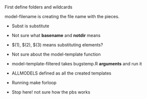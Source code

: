 First define folders and wildcards

model-filename is creating the file name with the pieces.
- Subst is substitute
- Not sure what **basename** and **notdir** means
- $(1), $(2), $(3) means substituting elements?

- Not sure about the model-template function
- model-template-filtered takes bugstemp.R **arguments** and run it
- ALLMODELS defined as all the created templates
- Running make forloop
- Stop here! not sure how the pbs works

